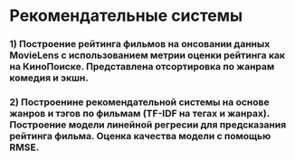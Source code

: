# Рекомендательные системы
### 1) Построение рейтинга фильмов на онсовании данных MovieLens с использованием метрии оценки рейтинга как на КиноПоиске. Представлена отсортировка по жанрам комедия и экшн.
### 2) Построенине рекомендательной системы на основе жанров и тэгов по фильмам (TF-IDF на тегах и жанрах). Построение модели линейной регресии для предсказания рейтинга фильма. Оценка качества модели с помощью RMSE. 
